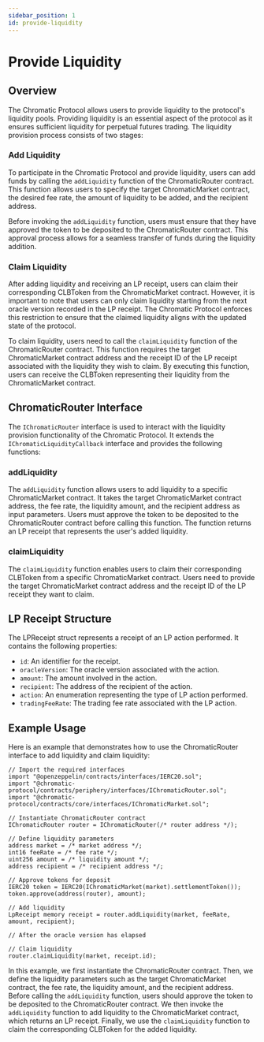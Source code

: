 ```yaml
---
sidebar_position: 1
id: provide-liquidity
---
```


# Provide Liquidity

## Overview

The Chromatic Protocol allows users to provide liquidity to the protocol's liquidity pools. Providing liquidity is an essential aspect of the protocol as it ensures sufficient liquidity for perpetual futures trading. The liquidity provision process consists of two stages:

### Add Liquidity

To participate in the Chromatic Protocol and provide liquidity, users can add funds by calling the `addLiquidity` function of the ChromaticRouter contract. This function allows users to specify the target ChromaticMarket contract, the desired fee rate, the amount of liquidity to be added, and the recipient address.

Before invoking the `addLiquidity` function, users must ensure that they have approved the token to be deposited to the ChromaticRouter contract. This approval process allows for a seamless transfer of funds during the liquidity addition.

### Claim Liquidity

After adding liquidity and receiving an LP receipt, users can claim their corresponding CLBToken from the ChromaticMarket contract. However, it is important to note that users can only claim liquidity starting from the next oracle version recorded in the LP receipt. The Chromatic Protocol enforces this restriction to ensure that the claimed liquidity aligns with the updated state of the protocol.

To claim liquidity, users need to call the `claimLiquidity` function of the ChromaticRouter contract. This function requires the target ChromaticMarket contract address and the receipt ID of the LP receipt associated with the liquidity they wish to claim. By executing this function, users can receive the CLBToken representing their liquidity from the ChromaticMarket contract.

## ChromaticRouter Interface

The `IChromaticRouter` interface is used to interact with the liquidity provision functionality of the Chromatic Protocol. It extends the `IChromaticLiquidityCallback` interface and provides the following functions:

### addLiquidity

The `addLiquidity` function allows users to add liquidity to a specific ChromaticMarket contract. It takes the target ChromaticMarket contract address, the fee rate, the liquidity amount, and the recipient address as input parameters. Users must approve the token to be deposited to the ChromaticRouter contract before calling this function. The function returns an LP receipt that represents the user's added liquidity.

### claimLiquidity

The `claimLiquidity` function enables users to claim their corresponding CLBToken from a specific ChromaticMarket contract. Users need to provide the target ChromaticMarket contract address and the receipt ID of the LP receipt they want to claim.

## LP Receipt Structure

The LPReceipt struct represents a receipt of an LP action performed. It contains the following properties:

- `id`: An identifier for the receipt.
- `oracleVersion`: The oracle version associated with the action.
- `amount`: The amount involved in the action.
- `recipient`: The address of the recipient of the action.
- `action`: An enumeration representing the type of LP action performed.
- `tradingFeeRate`: The trading fee rate associated with the LP action.

## Example Usage

Here is an example that demonstrates how to use the ChromaticRouter interface to add liquidity and claim liquidity:

```solidity
// Import the required interfaces
import "@openzeppelin/contracts/interfaces/IERC20.sol";
import "@chromatic-protocol/contracts/periphery/interfaces/IChromaticRouter.sol";
import "@chromatic-protocol/contracts/core/interfaces/IChromaticMarket.sol";

// Instantiate ChromaticRouter contract
IChromaticRouter router = IChromaticRouter(/* router address */);

// Define liquidity parameters
address market = /* market address */;  
int16 feeRate = /* fee rate */;         
uint256 amount = /* liquidity amount */; 
address recipient = /* recipient address */; 

// Approve tokens for deposit
IERC20 token = IERC20(IChromaticMarket(market).settlementToken());
token.approve(address(router), amount);

// Add liquidity
LpReceipt memory receipt = router.addLiquidity(market, feeRate, amount, recipient);

// After the oracle version has elapsed

// Claim liquidity
router.claimLiquidity(market, receipt.id);
```

In this example, we first instantiate the ChromaticRouter contract. Then, we define the liquidity parameters such as the target ChromaticMarket contract, the fee rate, the liquidity amount, and the recipient address. Before calling the `addLiquidity` function, users should approve the token to be deposited to the ChromaticRouter contract. We then invoke the `addLiquidity` function to add liquidity to the ChromaticMarket contract, which returns an LP receipt. Finally, we use the `claimLiquidity` function to claim the corresponding CLBToken for the added liquidity.
